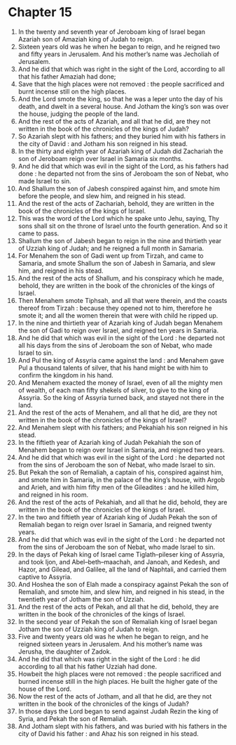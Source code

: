# Chapter 15

1. In the twenty and seventh year of Jeroboam king of Israel began Azariah son of Amaziah king of Judah to reign.
2. Sixteen years old was he when he began to reign, and he reigned two and fifty years in Jerusalem. And his mother’s name was Jecholiah of Jerusalem.
3. And he did that which was right in the sight of the Lord, according to all that his father Amaziah had done;
4. Save that the high places were not removed : the people sacrificed and burnt incense still on the high places.
5. And the Lord smote the king, so that he was a leper unto the day of his death, and dwelt in a several house. And Jotham the king’s son was over the house, judging the people of the land.
6. And the rest of the acts of Azariah, and all that he did, are they not written in the book of the chronicles of the kings of Judah?
7. So Azariah slept with his fathers; and they buried him with his fathers in the city of David : and Jotham his son reigned in his stead.
8. In the thirty and eighth year of Azariah king of Judah did Zachariah the son of Jeroboam reign over Israel in Samaria six months.
9. And he did that which was evil in the sight of the Lord, as his fathers had done : he departed not from the sins of Jeroboam the son of Nebat, who made Israel to sin.
10. And Shallum the son of Jabesh conspired against him, and smote him before the people, and slew him, and reigned in his stead.
11. And the rest of the acts of Zachariah, behold, they are written in the book of the chronicles of the kings of Israel.
12. This was the word of the Lord which he spake unto Jehu, saying, Thy sons shall sit on the throne of Israel unto the fourth generation. And so it came to pass.
13. Shallum the son of Jabesh began to reign in the nine and thirtieth year of Uzziah king of Judah; and he reigned a full month in Samaria.
14. For Menahem the son of Gadi went up from Tirzah, and came to Samaria, and smote Shallum the son of Jabesh in Samaria, and slew him, and reigned in his stead.
15. And the rest of the acts of Shallum, and his conspiracy which he made, behold, they are written in the book of the chronicles of the kings of Israel.
16. Then Menahem smote Tiphsah, and all that were therein, and the coasts thereof from Tirzah : because they opened not to him, therefore he smote it; and all the women therein that were with child he ripped up.
17. In the nine and thirtieth year of Azariah king of Judah began Menahem the son of Gadi to reign over Israel, and reigned ten years in Samaria.
18. And he did that which was evil in the sight of the Lord : he departed not all his days from the sins of Jeroboam the son of Nebat, who made Israel to sin.
19. And Pul the king of Assyria came against the land : and Menahem gave Pul a thousand talents of silver, that his hand might be with him to confirm the kingdom in his hand.
20. And Menahem exacted the money of Israel, even of all the mighty men of wealth, of each man fifty shekels of silver, to give to the king of Assyria. So the king of Assyria turned back, and stayed not there in the land.
21. And the rest of the acts of Menahem, and all that he did, are they not written in the book of the chronicles of the kings of Israel?
22. And Menahem slept with his fathers; and Pekahiah his son reigned in his stead.
23. In the fiftieth year of Azariah king of Judah Pekahiah the son of Menahem began to reign over Israel in Samaria, and reigned two years.
24. And he did that which was evil in the sight of the Lord : he departed not from the sins of Jeroboam the son of Nebat, who made Israel to sin.
25. But Pekah the son of Remaliah, a captain of his, conspired against him, and smote him in Samaria, in the palace of the king’s house, with Argob and Arieh, and with him fifty men of the Gileadites : and he killed him, and reigned in his room.
26. And the rest of the acts of Pekahiah, and all that he did, behold, they are written in the book of the chronicles of the kings of Israel.
27. In the two and fiftieth year of Azariah king of Judah Pekah the son of Remaliah began to reign over Israel in Samaria, and reigned twenty years.
28. And he did that which was evil in the sight of the Lord : he departed not from the sins of Jeroboam the son of Nebat, who made Israel to sin.
29. In the days of Pekah king of Israel came Tiglath–pileser king of Assyria, and took Ijon, and Abel–beth–maachah, and Janoah, and Kedesh, and Hazor, and Gilead, and Galilee, all the land of Naphtali, and carried them captive to Assyria.
30. And Hoshea the son of Elah made a conspiracy against Pekah the son of Remaliah, and smote him, and slew him, and reigned in his stead, in the twentieth year of Jotham the son of Uzziah.
31. And the rest of the acts of Pekah, and all that he did, behold, they are written in the book of the chronicles of the kings of Israel.
32. In the second year of Pekah the son of Remaliah king of Israel began Jotham the son of Uzziah king of Judah to reign.
33. Five and twenty years old was he when he began to reign, and he reigned sixteen years in Jerusalem. And his mother’s name was Jerusha, the daughter of Zadok.
34. And he did that which was right in the sight of the Lord : he did according to all that his father Uzziah had done.
35. Howbeit the high places were not removed : the people sacrificed and burned incense still in the high places. He built the higher gate of the house of the Lord.
36. Now the rest of the acts of Jotham, and all that he did, are they not written in the book of the chronicles of the kings of Judah?
37. In those days the Lord began to send against Judah Rezin the king of Syria, and Pekah the son of Remaliah.
38. And Jotham slept with his fathers, and was buried with his fathers in the city of David his father : and Ahaz his son reigned in his stead.

